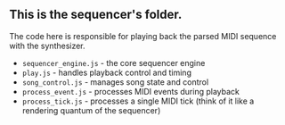 ## This is the sequencer's folder.

The code here is responsible for playing back the parsed MIDI sequence with the synthesizer.

- `sequencer_engine.js` - the core sequencer engine
- `play.js` - handles playback control and timing
- `song_control.js` - manages song state and control
- `process_event.js` - processes MIDI events during playback
- `process_tick.js` - processes a single MIDI tick (think of it like a rendering quantum of the sequencer)